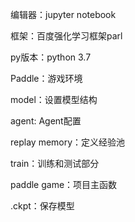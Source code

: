 编辑器：jupyter notebook

框架：百度强化学习框架parl

py版本：python 3.7


Paddle：游戏环境

model：设置模型结构

agent: Agent配置

replay memory：定义经验池

train：训练和测试部分

paddle game：项目主函数

.ckpt：保存模型
